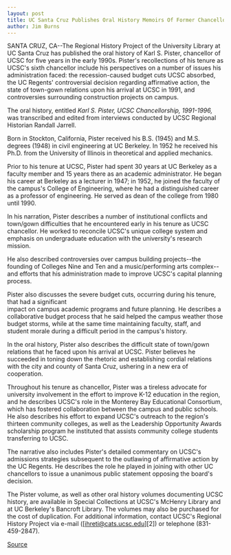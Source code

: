```yaml
---
layout: post
title: UC Santa Cruz Publishes Oral History Memoirs Of Former Chancellor Karl S. Pister
author: Jim Burns
---
```


SANTA CRUZ, CA--The Regional History Project of the University Library at UC Santa Cruz has published the oral history of Karl S. Pister, chancellor of UCSC for five years in the early 1990s. Pister's recollections of his tenure as UCSC's sixth chancellor include his perspectives on a number of issues his administration faced: the recession-caused budget cuts UCSC absorbed, the UC Regents' controversial decision regarding affirmative action, the state of town-gown relations upon his arrival at UCSC in 1991, and controversies surrounding construction projects on campus.

The oral history, entitled _Karl S. Pister, UCSC Chancellorship, 1991-1996,_ was transcribed and edited from interviews conducted by UCSC Regional Historian Randall Jarrell.

Born in Stockton, California, Pister received his B.S. (1945) and M.S. degrees (1948) in civil engineering at UC Berkeley. In 1952 he received his Ph.D. from the University of Illinois in theoretical and applied mechanics.

Prior to his tenure at UCSC, Pister had spent 30 years at UC Berkeley as a faculty member and 15 years there as an academic administrator. He began his career at Berkeley as a lecturer in 1947; in 1952, he joined the faculty of the campus's College of Engineering, where he had a distinguished career as a professor of engineering. He served as dean of the college from 1980 until 1990.

In his narration, Pister describes a number of institutional conflicts and town/gown difficulties that he encountered early in his tenure as UCSC chancellor. He worked to reconcile UCSC's unique college system and emphasis on undergraduate education with the university's research mission.

He also described controversies over campus building projects--the founding of Colleges Nine and Ten and a music/performing arts complex--and efforts that his administration made to improve UCSC's capital planning process.

Pister also discusses the severe budget cuts, occurring during his tenure, that had a significant   
impact on campus academic programs and future planning. He describes a collaborative budget process that he said helped the campus weather those budget storms, while at the same time maintaining faculty, staff, and student morale during a difficult period in the campus's history.

In the oral history, Pister also describes the difficult state of town/gown relations that he faced upon his arrival at UCSC. Pister believes he succeeded in toning down the rhetoric and establishing cordial relations with the city and county of Santa Cruz, ushering in a new era of cooperation.

Throughout his tenure as chancellor, Pister was a tireless advocate for university involvement in the effort to improve K-12 education in the region, and he describes UCSC's role in the Monterey Bay Educational Consortium, which has fostered collaboration between the campus and public schools. He also describes his effort to expand UCSC's outreach to the region's thirteen community colleges, as well as the Leadership Opportunity Awards scholarship program he instituted that assists community college students transferring to UCSC.

The narrative also includes Pister's detailed commentary on UCSC's admissions strategies subsequent to the outlawing of affirmative action by the UC Regents. He describes the role he played in joining with other UC chancellors to issue a unanimous public statement opposing the board's decision.  

The Pister volume, as well as other oral history volumes documenting UCSC history, are available in Special Collections at UCSC's McHenry Library and at UC Berkeley's Bancroft Library. The volumes may also be purchased for the cost of duplication. For additional information, contact UCSC's Regional History Project via e-mail ([ihreti@cats.ucsc.edu][2]) or telephone (831-459-2847).

[Source](http://www1.ucsc.edu/news_events/press_releases/archive/00-01/03-01/pister.html "Permalink to UCSC Press Release: Pister oral history published")
